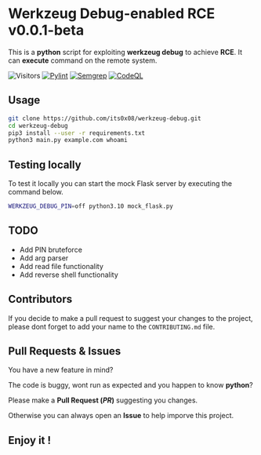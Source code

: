 # Werkzeug Debug-enabled RCE v0.0.1-beta
This is a __python__ script for exploiting __werkzeug debug__ to achieve __RCE__.
It can __execute__ command on the remote system.

![Visitors](https://api.visitorbadge.io/api/visitors?path=https%3A%2F%2Fgithub.com%2Fits0x08%2Fwerkzeug-debug&countColor=%232ccce4&style=flat-square)
[![Pylint](https://github.com/its0x08/werkzeug-debug/actions/workflows/pylint.yml/badge.svg)](https://github.com/its0x08/werkzeug-debug/actions/workflows/pylint.yml)
[![Semgrep](https://github.com/its0x08/werkzeug-debug/actions/workflows/semgrep.yml/badge.svg)](https://github.com/its0x08/werkzeug-debug/actions/workflows/semgrep.yml)
[![CodeQL](https://github.com/its0x08/werkzeug-debug/actions/workflows/codeql-analysis.yml/badge.svg)](https://github.com/its0x08/werkzeug-debug/actions/workflows/codeql-analysis.yml)

## Usage
```bash
git clone https://github.com/its0x08/werkzeug-debug.git
cd werkzeug-debug
pip3 install --user -r requirements.txt
python3 main.py example.com whoami
```

## Testing locally
To test it locally you can start the mock Flask server by executing the command below.
```bash
WERKZEUG_DEBUG_PIN=off python3.10 mock_flask.py
```
## TODO

* Add PIN bruteforce
* Add arg parser
* Add read file functionality
* Add reverse shell functionality

## Contributors

If you decide to make a pull request to suggest your changes to the project, please dont forget to add your name to the `CONTRIBUTING.md` file.

## Pull Requests & Issues
You have a new feature in mind?

The code is buggy, wont run as expected and you happen to know __python__?

Please make a __Pull Request (_PR_)__ suggesting you changes.

Otherwise you can always open an __Issue__ to help imporve this project.

## Enjoy it !

